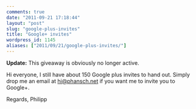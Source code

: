 ```yaml
---
comments: true
date: "2011-09-21 17:18:44"
layout: "post"
slug: "google-plus-invites"
title: "Google+ invites"
wordpress_id: 1145
aliases: ["2011/09/21/google-plus-invites/"]
---
```


**Update:** This giveaway is obviously no longer active.

Hi everyone, I still have about 150 Google plus invites to hand out.
Simply drop me an email at [hi@phansch.net](mailto:hi@phansch.net) if you want me to invite you to Google+.

Regards,
Philipp
